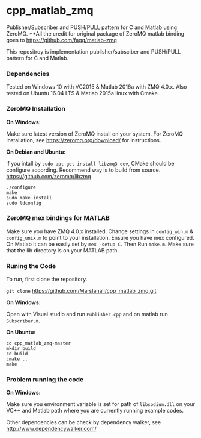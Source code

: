 # cpp_matlab_zmq
Publisher/Subscriber and PUSH/PULL pattern for C and Matlab using ZeroMQ.
**All the credit for original package of ZeroMQ matlab binding goes to https://github.com/fagg/matlab-zmq

This repositroy is implementation publisher/subsciber and PUSH/PULL pattern for C and Matlab.

### Dependencies

Tested on Windows 10 with VC2015 & Matlab 2016a with ZMQ 4.0.x. Also tested on Ubuntu 16.04 LTS & Matlab 2015a linux with Cmake.  

### ZeroMQ Installation

**On Windows:**

Make sure latest version of ZeroMQ install on your system. For ZeroMQ installation, see https://zeromq.org/download/ for instructions.

**On Debian and Ubuntu:**

if you intall by ``` sudo apt-get install libzmq3-dev ```, CMake should be configure according. Recommend way is to build from source. https://github.com/zeromq/libzmq. 


```
./configure
make
sudo make install
sudo ldconfig

```

### ZeroMQ mex bindings for MATLAB 

Make sure you have ZMQ 4.0.x installed. Change settings in ```config_win.m``` & ```config_unix.m``` to point to your installation. Ensure you have mex configured. On Matlab it can be easily set by ``` mex -setup C ```.
Then Run ```make.m```. 
Make sure that the lib directory is on your MATLAB path.

### Runing the Code

To run, first clone the repository.

```git clone``` https://github.com/Marslanali/cpp_matlab_zmq.git

**On Windows:**

Open with Visual studio and run ```Publisher.cpp``` and on matlab run ```Subscriber.m```.

**On Ubuntu:**

```
cd cpp_matlab_zmq-master
mkdir build
cd build
cmake ..   
make
```

### Problem running the code

**On Windows:**

Make sure you environment variable is set for path of ``libsodium.dll`` on your VC++ and Matlab path where you are currently running example codes.

Other dependencies can be check by dependency walker, see http://www.dependencywalker.com/ 


